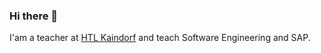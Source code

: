 ### Hi there 👋

I'am a teacher at [HTL Kaindorf](https://www.htl-kaindorf.at/) and teach Software Engineering and SAP. 

